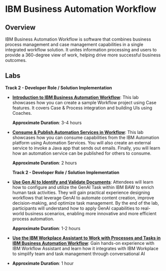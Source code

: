 # IBM Business Automation Workflow

## Overview

IBM Business Automation Workflow is software that combines business process management and case management  capabilities in a single integrated workflow solution. It unites information processing and users to provide a 360-degree view of work, helping drive more successful business outcomes.

## Labs

**Track 2 - Developer Role / Solution Implementation**

- **[Introduction to IBM Business Automation Workflow](Lab%20Guide%20-%20Introduction%20to%20IBM%20Business%20Automation%20Workflow.pdf)**: This lab showcases how you can create a sample Workflow project using Case features. It covers Case & Process integration and building UIs using Coaches.

  **Approximate Duration**: 3-4 hours

- **[Consume & Publish Automation Services in Workflow](Lab%20Guide%20-%20Consume%20%26%20Publish%20Automation%20Services%20in%20Workflow.pdf)**: This lab showcases how you can consume capabilities from the IBM Automation platform using Automation Services. You will also create an external service to invoke a Java app that sends out emails. Finally, you will learn how an automation service can be published for others to consume.

  **Approximate Duration**: 2 hours

  **Track 2 - Developer Role / Solution Implementation**

- **[Use Gen AI to Identify and Validate Documents](Use%20Gen%20AI%20to%20Identify%20and%20Validate%20Documents.pdf)**: Attendees will learn how to configure and utilize the GenAI Task within IBM BAW to enrich human task activities. They will gain practical experience designing workflows that leverage GenAI to automate content creation, improve decision-making, and optimize task management. By the end of the lab, participants will understand how to apply GenAI capabilities to real-world business scenarios, enabling more innovative and more efficient process automation. 

  **Approximate Duration**: 1-2 hours

- **[Use the IBM Workplace Assistant to Work with Processes and Tasks in IBM Business Automation Workflow](Use%20the%20IBM%20Workplace%20Assistant%20to%20Work%20with%20Processes%20and%20Tasks%20in%20IBM%20Business%20Automation%20Workflow.pdf)**: Gain hands-on experience with IBM Workflow Assistant and learn how it integrates with IBM Workplace to simplify team and task management through conversational AI
- 
  **Approximate Duration**: 1 hour

